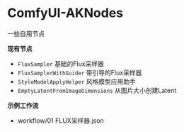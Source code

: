 # ComfyUI-AKNodes

一些自用节点

**现有节点**

- `FluxSampler` 基础的Flux采样器
- `FluxSamplerWithGuider` 带引导的Flux采样器
- `StyleModelApplyHelper` 风格模型应用助手
- `EmptyLatentFromImageDimensions` 从图片大小创建Latent

**示例工作流**

- workflow/01 FLUX采样器.json

